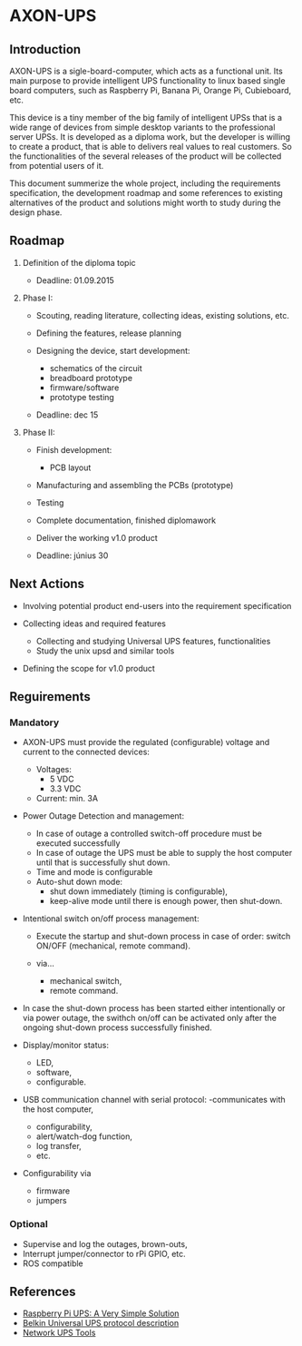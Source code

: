 AXON-UPS
========

## Introduction

AXON-UPS is a sigle-board-computer, which acts as a functional unit.
Its main purpose to provide intelligent UPS functionality to linux based single board computers, such as Raspberry Pi, Banana Pi, Orange Pi, Cubieboard, etc.

This device is a tiny member of the big family of intelligent UPSs that is a wide range of devices from simple desktop variants to the professional server UPSs.
It is developed as a diploma work, but the developer is willing to create a product, that is able to delivers real values to real customers. So the functionalities of the several releases of the product will be collected from potential users of it.
    
This document summerize the whole project, including the requirements specification, the development roadmap and some references to existing alternatives of the product and solutions might worth to study during the design phase.

## Roadmap

1. Definition of the diploma topic

    - Deadline: 01.09.2015

2. Phase I:

    - Scouting, reading literature, collecting ideas, existing solutions, etc.

    - Defining the features, release planning

    - Designing the device, start development:

        - schematics of the circuit
        - breadboard prototype
        - firmware/software
        - prototype testing

    - Deadline:
        dec 15

2. Phase II:
    - Finish development:

        - PCB layout

    - Manufacturing and assembling the PCBs (prototype)
    - Testing
    - Complete documentation, finished diplomawork
    - Deliver the working v1.0 product
    - Deadline: június 30

## Next Actions

- Involving potential product end-users into the requirement specification
- Collecting ideas and required features

    - Collecting and studying Universal UPS features, functionalities
    - Study the unix upsd and similar tools

- Defining the scope for v1.0 product

## Reguirements

### Mandatory

- AXON-UPS must provide the regulated (configurable) voltage and current to the connected devices:

    - Voltages:
        - 5 VDC
        - 3.3 VDC
    - Current: min. 3A

- Power Outage Detection and management:
    - In case of outage a controlled switch-off procedure must be executed successfully
    - In case of outage the UPS must be able to supply the host computer until that is successfully shut down.
    - Time and mode is configurable
    - Auto-shut down mode:
        - shut down immediately (timing is configurable),
        - keep-alive mode until there is enough power, then shut-down.

- Intentional switch on/off process management:

    - Execute the startup and shut-down process in case of order: switch ON/OFF (mechanical, remote command).

    - via...
        - mechanical switch,
        - remote command.

- In case the shut-down process has been started either intentionally or via power outage, the swithch on/off can be activated only after the ongoing shut-down process successfully finished.

- Display/monitor status:
    - LED,
    - software,
    - configurable.

- USB communication channel with serial protocol:
    -communicates with the host computer,
    - configurability,
    - alert/watch-dog function,
    - log transfer,
    - etc.

- Configurability via
    - firmware
    - jumpers

### Optional

- Supervise and log the outages, brown-outs, 
- Interrupt jumper/connector  to rPi GPIO, etc.
- ROS compatible

## References

- [Raspberry Pi UPS: A Very Simple Solution](http://homediyelectronics.com/projects/raspberrypi/ups/)
- [Belkin Universal UPS protocol description](http://www.mscs.dal.ca/~selinger/ups/belkin-universal-ups.html)
- [Network UPS Tools](https://en.wikipedia.org/wiki/Network_UPS_Tools)
